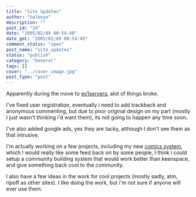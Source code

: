 ```yaml
---
title: "Site Updates"
author: "halkeye"
description: ""
post_id: "24"
date: "2005/02/09 00:54:40"
date_gmt: "2005/02/09 00:54:40"
comment_status: "open"
post_name: "site_updates"
status: "publish"
category: "General"
tags: []
cover: "../cover-image.jpg"
post_type: "post"
---
```


Apparently during the move to [ev1servers](https://ev1servers.net), alot of things broke.

I've fixed user registration, eventually i need to add trackback and anonymous commenting, but due to poor original design on my part (mostly I just wasn't thinking i'd want them), its not going to happen any time soon.

I've also added google ads, yes they are tacky, although I don't see them as that intrusive.

I'm actually working on a few projects, including my new [comics system](https://comics.halkeye.net), which I would really like some feed back on by some people, I think i could setup a community building system that would work better than keenspace, and give something back cool to the community.

I also have a few ideas in the work for cool projects (mostly sadly, atm, ripoff as other sites). I like doing the work, but i'm not sure if anyone will ever use them.